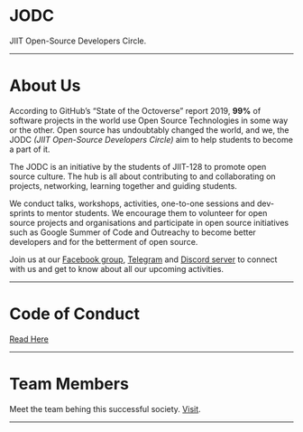 # JODC

JIIT Open-Source Developers Circle.

---

# About Us

According to GitHub’s “State of the Octoverse” report 2019, **99%** of software projects in the world use Open Source Technologies in some way or the other. Open source has undoubtably changed the world, and we, the JODC *(JIIT Open-Source Developers Circle)* aim to help students to become a part of it.

The JODC is an initiative by the students of JIIT-128 to promote open source culture. The hub is all about contributing to and collaborating on projects, networking, learning together and guiding students.

We conduct talks, workshops, activities, one-to-one sessions and dev-sprints to mentor students. We encourage them to volunteer for open source projects and organisations and participate in open source initiatives such as Google Summer of Code and Outreachy to become better developers and for the betterment of open source.

Join us at our [Facebook group](https://www.facebook.com/groups/jiitodc/permalink/625576687984277/), [Telegram](https://t.me/jiitodc) and [Discord server](https://discord.gg/yETyUJb) to connect with us and get to know about all our upcoming activities.

---

# Code of Conduct

[Read Here](code-of-conduct.md)

---

# Team Members

Meet the team behing this successful society. [Visit](https://github.com/JIITODC/JODC-TEAM).

---
